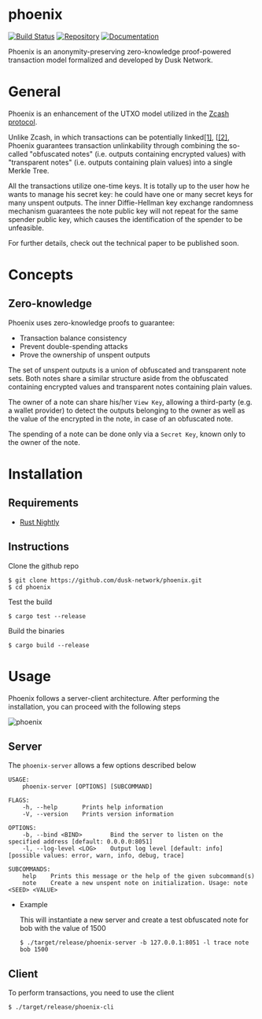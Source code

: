 # phoenix

[![Build Status](https://travis-ci.com/dusk-network/phoenix.svg?token=czzGwcZEd8hUsCLG3xJC&branch=master)](https://travis-ci.com/dusk-network/phoenix)
[![Repository](https://dusk-network.github.io/phoenix/repo-badge.svg)](https://github.com/dusk-network/phoenix)
[![Documentation](https://dusk-network.github.io/phoenix/badge.svg)](https://dusk-network.github.io/phoenix/phoenix_lib/index.html)

Phoenix is an anonymity-preserving zero-knowledge proof-powered transaction model formalized and developed by Dusk Network.

# General

Phoenix is an enhancement of the UTXO model utilized in the [Zcash protocol](https://github.com/zcash/zips/blob/master/protocol/protocol.pdf).

Unlike Zcash, in which transactions can be potentially linked[\[1\]](https://arxiv.org/pdf/1712.01210), [[\[2\]](https://orbilu.uni.lu/bitstream/10993/39996/1/Zcash_Miner_Linking%20%282%29.pdf), Phoenix guarantees transaction unlinkability through combining the so-called "obfuscated notes" (i.e. outputs containing encrypted values) with "transparent notes" (i.e. outputs containing plain values) into a single Merkle Tree.

All the transactions utilize one-time keys. It is totally up to the user how he wants to manage his secret key: he could have one or many secret keys for many unspent outputs. The inner Diffie-Hellman key exchange randomness mechanism guarantees the note public key will not repeat for the same spender public key, which causes the identification of the spender to be unfeasible.

For further details, check out the technical paper to be published soon.

# Concepts

## Zero-knowledge

Phoenix uses zero-knowledge proofs to guarantee:

* Transaction balance consistency
* Prevent double-spending attacks
* Prove the ownership of unspent outputs

The set of unspent outputs is a union of obfuscated and transparent note sets. Both notes share a similar structure aside from the obfuscated containing encrypted values and transparent notes containing plain values.

The owner of a note can share his/her `View Key`, allowing a third-party (e.g. a wallet provider) to detect the outputs belonging to the owner as well as the value of the encrypted in the note, in case of an obfuscated note.

The spending of a note can be done only via a `Secret Key`, known only to the owner of the note. 

# Installation

## Requirements

* [Rust Nightly](https://www.rust-lang.org/tools/install)

## Instructions

Clone the github repo

```
$ git clone https://github.com/dusk-network/phoenix.git
$ cd phoenix
```

Test the build

`$ cargo test --release`

Build the binaries

`$ cargo build --release`

# Usage

Phoenix follows a server-client architecture. After performing the installation, you can proceed with the following steps

![phoenix](https://user-images.githubusercontent.com/8730839/73960472-4176e400-490b-11ea-998f-a3cb36bedf8e.gif)

## Server

The `phoenix-server` allows a few options described below

```
USAGE:
    phoenix-server [OPTIONS] [SUBCOMMAND]

FLAGS:
    -h, --help       Prints help information
    -V, --version    Prints version information

OPTIONS:
    -b, --bind <BIND>        Bind the server to listen on the specified address [default: 0.0.0.0:8051]
    -l, --log-level <LOG>    Output log level [default: info]  [possible values: error, warn, info, debug, trace]

SUBCOMMANDS:
    help    Prints this message or the help of the given subcommand(s)
    note    Create a new unspent note on initialization. Usage: note <SEED> <VALUE>
```

* Example

    This will instantiate a new server and create a test obfuscated note for bob with the value of 1500

    `$ ./target/release/phoenix-server -b 127.0.0.1:8051 -l trace note bob 1500`

## Client

To perform transactions, you need to use the client

`$ ./target/release/phoenix-cli`
